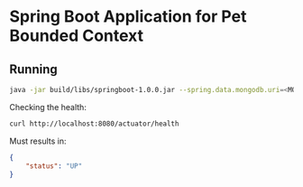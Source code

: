 # Spring Boot Application for Pet Bounded Context

## Running

```bash
java -jar build/libs/springboot-1.0.0.jar --spring.data.mongodb.uri=<MONGO DB URI>
```

Checking the health:

```bash
curl http://localhost:8080/actuator/health
```

Must results in:

```json
{
    "status": "UP"
}
```